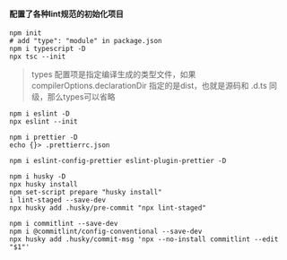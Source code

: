 #### 配置了各种lint规范的初始化项目

```
npm init
# add "type": "module" in package.json
npm i typescript -D
npx tsc --init
```

> types 配置项是指定编译生成的类型文件，如果 compilerOptions.declarationDir 指定的是dist，也就是源码和 .d.ts 同级，那么types可以省略

```
npm i eslint -D
npx eslint --init
```

```
npm i prettier -D
echo {}> .prettierrc.json

npm i eslint-config-prettier eslint-plugin-prettier -D
```

```
npm i husky -D
npx husky install
npm set-script prepare "husky install"
i lint-staged --save-dev
npx husky add .husky/pre-commit "npx lint-staged"
```

```
npm i commitlint --save-dev
npm i @commitlint/config-conventional --save-dev
npx husky add .husky/commit-msg 'npx --no-install commitlint --edit "$1"'
```

